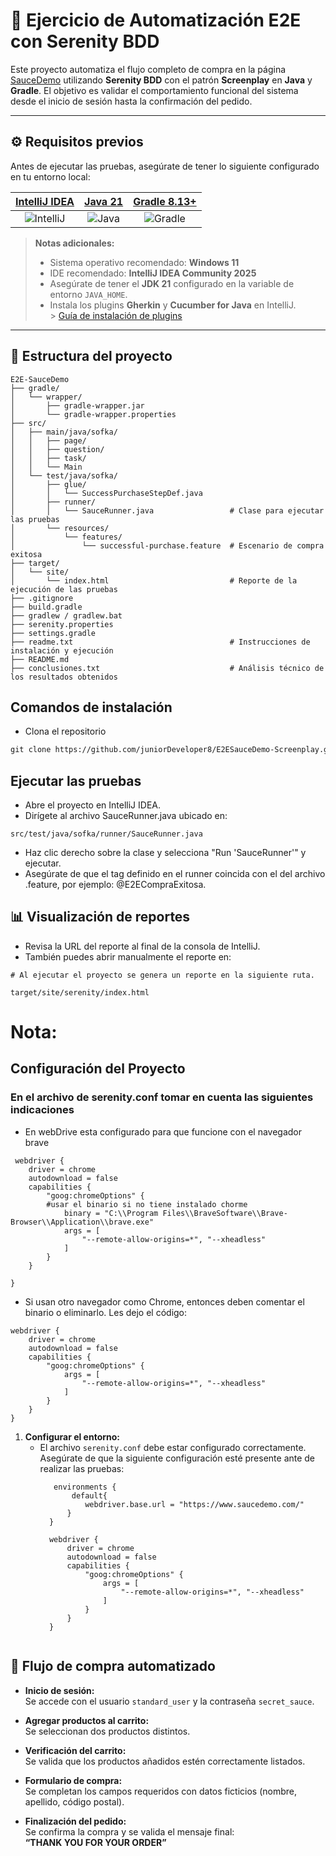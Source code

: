 # 🛒 Ejercicio de Automatización E2E con Serenity BDD

Este proyecto automatiza el flujo completo de compra en la página [SauceDemo](https://www.saucedemo.com/) utilizando **Serenity BDD** con el patrón **Screenplay** en **Java** y **Gradle**. El objetivo es validar el comportamiento funcional del sistema desde el inicio de sesión hasta la confirmación del pedido.

---

## ⚙️ Requisitos previos

Antes de ejecutar las pruebas, asegúrate de tener lo siguiente configurado en tu entorno local:

| [IntelliJ IDEA](https://www.jetbrains.com/es-es/idea/download/#section=windows) | [Java 21](https://www.oracle.com/java/technologies/downloads/) | [Gradle 8.13+](https://gradle.org/releases/) |
|:--:|:--:|:--:|
| ![IntelliJ](https://cdn.iconscout.com/icon/free/png-128/intellij-idea-569199.png) | ![Java](https://www.oracle.com/a/ocom/img/cb71-java-logo.png) | ![Gradle](https://gradle.org/images/gradle-knowledge-graph-logo.png?20170228) |

> **Notas adicionales:**
> - Sistema operativo recomendado: **Windows 11**
> - IDE recomendado: **IntelliJ IDEA Community 2025**
> - Asegúrate de tener el **JDK 21** configurado en la variable de entorno `JAVA_HOME`.
> - Instala los plugins **Gherkin** y **Cucumber for Java** en IntelliJ.  
    >   [Guía de instalación de plugins](https://www.jetbrains.com/help/idea/managing-plugins.html)

---

## 📁 Estructura del proyecto

```plaintext
E2E-SauceDemo
├── gradle/
│   └── wrapper/
│       ├── gradle-wrapper.jar
│       └── gradle-wrapper.properties
├── src/
│   ├── main/java/sofka/
│   │   ├── page/               
│   │   ├── question/           
│   │   ├── task/               
│   │   └── Main                
│   └── test/java/sofka/
│       ├── glue/
│       │   └── SuccessPurchaseStepDef.java  
│       ├── runner/
│       │   └── SauceRunner.java                 # Clase para ejecutar las pruebas
│       └── resources/
│           └── features/
│               └── successful-purchase.feature  # Escenario de compra exitosa       
├── target/
│   └── site/
│       └── index.html                           # Reporte de la ejecución de las pruebas
├── .gitignore
├── build.gradle
├── gradlew / gradlew.bat
├── serenity.properties
├── settings.gradle
├── readme.txt                                   # Instrucciones de instalación y ejecución
├── README.md
├── conclusiones.txt                             # Análisis técnico de los resultados obtenidos  

```

## Comandos de instalación

- Clona el repositorio

```markdown
git clone https://github.com/juniorDeveloper8/E2ESauceDemo-Screenplay.git
```

## Ejecutar las pruebas

- Abre el proyecto en IntelliJ IDEA.
- Dirígete al archivo SauceRunner.java ubicado en:

```
src/test/java/sofka/runner/SauceRunner.java
```
- Haz clic derecho sobre la clase y selecciona "Run 'SauceRunner'" y ejecutar.
- Asegúrate de que el tag definido en el runner coincida con el del archivo .feature, por ejemplo: @E2ECompraExitosa.

## 📊 Visualización de reportes

- Revisa la URL del reporte al final de la consola de IntelliJ.
- También puedes abrir manualmente el reporte en:
```
# Al ejecutar el proyecto se genera un reporte en la siguiente ruta.

target/site/serenity/index.html
```

# Nota:

## Configuración del Proyecto

### En el archivo de serenity.conf tomar en cuenta las siguientes indicaciones

- En webDrive esta configurado para que funcione con el navegador brave

```
 webdriver {
    driver = chrome
    autodownload = false
    capabilities {
        "goog:chromeOptions" {
        #usar el binario si no tiene instalado chorme
            binary = "C:\\Program Files\\BraveSoftware\\Brave-Browser\\Application\\brave.exe"
            args = [
                "--remote-allow-origins=*", "--xheadless"
            ]
        }
    }

}
```

- Si usan otro navegador como Chrome, entonces deben comentar el binario o eliminarlo. Les dejo el código:

```
webdriver {
    driver = chrome
    autodownload = false
    capabilities {
        "goog:chromeOptions" {
            args = [
                "--remote-allow-origins=*", "--xheadless"
            ]
        }
    }
}
```

1. **Configurar el entorno:**
    - El archivo `serenity.conf` debe estar configurado correctamente. Asegúrate de que la siguiente configuración
      esté presente ante de realizar las pruebas:
      ```
         environments {
             default{
                webdriver.base.url = "https://www.saucedemo.com/"
            }
        }

        webdriver {
            driver = chrome
            autodownload = false
            capabilities {
                "goog:chromeOptions" {
                    args = [
                        "--remote-allow-origins=*", "--xheadless"
                    ]
                }
            }
        }
               
      ```

## 🛒 Flujo de compra automatizado

- **Inicio de sesión:**  
  Se accede con el usuario `standard_user` y la contraseña `secret_sauce`.

- **Agregar productos al carrito:**  
  Se seleccionan dos productos distintos.

- **Verificación del carrito:**  
  Se valida que los productos añadidos estén correctamente listados.

- **Formulario de compra:**  
  Se completan los campos requeridos con datos ficticios (nombre, apellido, código postal).

- **Finalización del pedido:**  
  Se confirma la compra y se valida el mensaje final:  
  **“THANK YOU FOR YOUR ORDER”**
